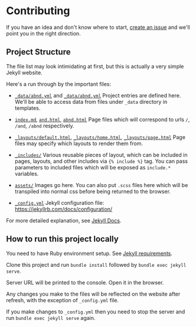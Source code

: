 # Contributing

If you have an idea and don't know where to start, [create an issue](https://github.com/AndroidDevScholarship/ud851-emea/issues/new) and we'll point you in the right direction.

## Project Structure

The file list may look intimidating at first, but this is actually a very simple Jekyll website.

Here's a run through by the important files:

- [`_data/abnd.yml`](_data/abnd.yml) and [`_data/abnd.yml`](_data/and.yml) Project entries are defined here. We'll be able to access data from files under `_data` directory in templates.

- [`index.md`](index.md), [`and.html`](and.html), [`abnd.html`](abnd.html) Page files which will correspond to urls `/`, `/and`, `/abnd` respectively.

- [`_layouts/default.html`](_layouts/default.html), [`_layouts/home.html`](_layouts/home.html), [`_layouts/page.html`](_layouts/page.html) Page files may specify which layouts to render them from.

- [`_includes/`](_includes/) Various reusable pieces of layout, which can be included in pages, layouts, and other includes via `{% include %}` tag. You can pass parameters to included files which will be exposed as `include.*` variables.

- [`assets/`](assets/) Images go here. You can also put `.scss` files here which will be transpiled into normal css before being returned to the browser.

- [`_config.yml`](_config.yml) Jekyll configuration file: https://jekyllrb.com/docs/configuration/

For more detailed explanation, see [Jekyll Docs](https://jekyllrb.com). 

## How to run this project locally

You need to have Ruby environment setup. See [Jekyll requirements](https://jekyllrb.com/docs/installation/#requirements).

Clone this project and run `bundle install` followed by `bundle exec jekyll serve`.

Server URL will be printed to the console. Open it in the browser.

Any changes you make to the files will be reflected on the website after refresh, with the exception of `_config.yml` file.

If you make changes to `_config.yml` then you need to stop the server and run `bundle exec jekyll serve` again.

